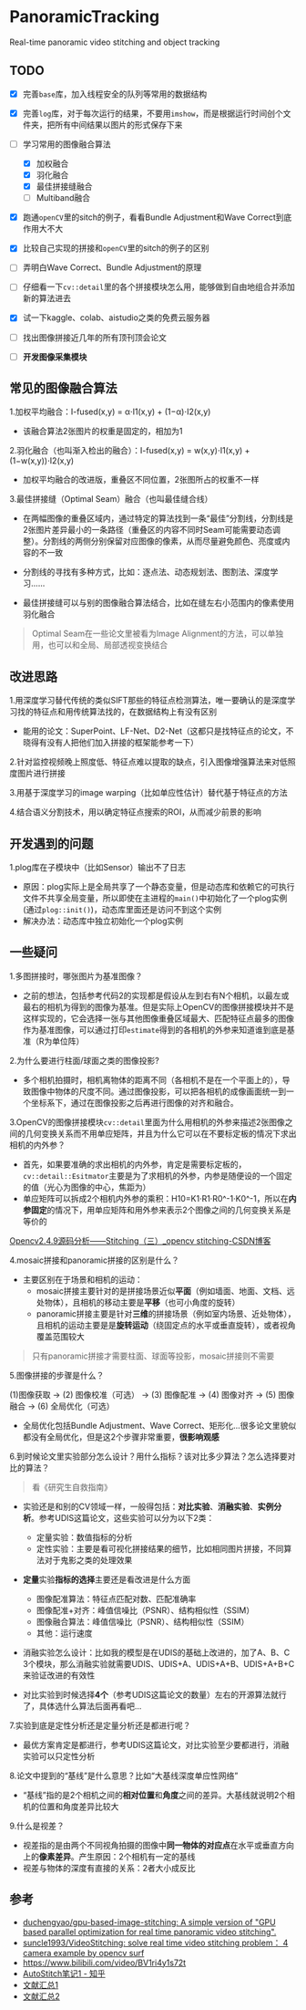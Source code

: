 # PanoramicTracking
Real-time panoramic video stitching and object tracking

## TODO

- [x] 完善`base`库，加入线程安全的队列等常用的数据结构
- [x] 完善`log`库，对于每次运行的结果，不要用`imshow`，而是根据运行时间创个文件夹，把所有中间结果以图片的形式保存下来
- [ ] 学习常用的图像融合算法
  - [x] 加权融合
  - [x] 羽化融合
  - [x] 最佳拼接缝融合
  - [ ] Multiband融合
- [x] 跑通`openCV`里的sitch的例子，看看Bundle Adjustment和Wave Correct到底作用大不大
- [x] 比较自己实现的拼接和`openCV`里的sitch的例子的区别
- [ ] 弄明白Wave Correct、Bundle Adjustment的原理
- [ ] 仔细看一下`cv::detail`里的各个拼接模块怎么用，能够做到自由地组合并添加新的算法进去
- [x] 试一下kaggle、colab、aistudio之类的免费云服务器
- [ ] 找出图像拼接近几年的所有顶刊顶会论文
- [ ] **开发图像采集模块**



## 常见的图像融合算法

1.加权平均融合：I-fused(x,y) = α⋅I1(x,y) + (1−α)⋅I2(x,y)

- 该融合算法2张图片的权重是固定的，相加为1



2.羽化融合（也叫渐入检出的融合）：I-fused(x,y) = w(x,y)⋅I1(x,y) + (1−w(x,y))⋅I2(x,y)

- 加权平均融合的改进版，重叠区不同位置，2张图所占的权重不一样



3.最佳拼接缝（Optimal Seam）融合（也叫最佳缝合线）

- 在两幅图像的重叠区域内，通过特定的算法找到一条“最佳”分割线，分割线是2张图片差异最小的一条路径（重叠区的内容不同时Seam可能需要动态调整）。分割线的两侧分别保留对应图像的像素，从而尽量避免颜色、亮度或内容的不一致

- 分割线的寻找有多种方式，比如：逐点法、动态规划法、图割法、深度学习......
- 最佳拼接缝可以与别的图像融合算法结合，比如在缝左右小范围内的像素使用羽化融合

> Optimal Seam在一些论文里被看为Image Alignment的方法，可以单独用，也可以和全局、局部透视变换结合
>



## 改进思路

1.用深度学习替代传统的类似SIFT那些的特征点检测算法，唯一要确认的是深度学习找的特征点和用传统算法找的，在数据结构上有没有区别

- 能用的论文：SuperPoint、LF-Net、D2-Net（这都只是找特征点的论文，不晓得有没有人把他们加入拼接的框架能参考一下）

2.针对监控视频晚上照度低、特征点难以提取的缺点，引入图像增强算法来对低照度图片进行拼接

3.用基于深度学习的image warping（比如单应性估计）替代基于特征点的方法

4.结合语义分割技术，用以确定特征点搜索的ROI，从而减少前景的影响



## 开发遇到的问题

1.plog库在子模块中（比如Sensor）输出不了日志

- 原因：plog实际上是全局共享了一个静态变量，但是动态库和依赖它的可执行文件不共享全局变量，所以即使在主进程的`main()`中初始化了一个plog实例(通过`plog::init()`)，动态库里面还是访问不到这个实例
- 解决办法：动态库中独立初始化一个plog实例



## 一些疑问

1.多图拼接时，哪张图片为基准图像？

- 之前的想法，包括参考代码2的实现都是假设从左到右有N个相机，以最左或最右的相机为得到的图像为基准。但是实际上OpenCV的图像拼接模块并不是这样实现的，它会选择一张与其他图像重叠区域最大、匹配特征点最多的图像作为基准图像，可以通过打印`estimate`得到的各相机的外参来知道谁到底是基准（R为单位阵）



2.为什么要进行柱面/球面之类的图像投影?

- 多个相机拍摄时，相机离物体的距离不同（各相机不是在一个平面上的），导致图像中物体的尺度不同。通过图像投影，可以把各相机的成像画面统一到一个坐标系下，通过在图像投影之后再进行图像的对齐和融合。



3.OpenCV的图像拼接模块`cv::detail`里面为什么用相机的外参来描述2张图像之间的几何变换关系而不用单应矩阵，并且为什么它可以在不要标定板的情况下求出相机的内外参？

- 首先，如果要准确的求出相机的内外参，肯定是需要标定板的，`cv::detail::Esitmator`主要是为了求相机的外参，内参是随便设的一个固定的值（光心为图像的中心，焦距为）
- 单应矩阵可以拆成2个相机内外参的乘积：H10=K1·R1·R0^-1·K0^-1，所以在**内参固定**的情况下，用单应矩阵和用外参来表示2个图像之间的几何变换关系是等价的

[Opencv2.4.9源码分析——Stitching（三）_opencv stitching-CSDN博客](https://blog.csdn.net/zhaocj/article/details/78809143)



4.mosaic拼接和panoramic拼接的区别是什么？

- 主要区别在于场景和相机的运动：
  - mosaic拼接主要针对的是拼接场景近似**平面**（例如墙面、地面、文档、远处物体），且相机的移动主要是**平移**（也可小角度的旋转）
  - panoramic拼接主要是针对**三维**的拼接场景（例如室内场景、近处物体），且相机的运动主要是是**旋转运动**（绕固定点的水平或垂直旋转），或者视角覆盖范围较大

> 只有panoramic拼接才需要柱面、球面等投影，mosaic拼接则不需要
>



5.图像拼接的步骤是什么？

(1)图像获取 → (2) 图像校准（可选） → (3) 图像配准 → (4) 图像对齐 → (5) 图像融合 → (6) 全局优化（可选） 

- 全局优化包括Bundle Adjustment、Wave Correct、矩形化...很多论文里貌似都没有全局优化，但是这2个步骤非常重要，**很影响观感**



6.到时候论文里实验部分怎么设计？用什么指标？该对比多少算法？怎么选择要对比的算法？

> 看《研究生自救指南》

- 实验还是和别的CV领域一样，一般得包括：**对比实验**、**消融实验**、**实例分析**。参考UDIS这篇论文，这些实验可以分为以下2类：
  - 定量实验：数值指标的分析
  - 定性实验：主要是看可视化拼接结果的细节，比如相同图片拼接，不同算法对于鬼影之类的处理效果
- **定量**实验**指标的选择**主要还是看改进是什么方面
  - 图像配准算法：特征点匹配对数、匹配准确率
  - 图像配准+对齐：峰值信噪比（PSNR）、结构相似性（SSIM）
  - 图像融合算法：峰值信噪比（PSNR）、结构相似性（SSIM）
  - 其他：运行速度
- 消融实验怎么设计：比如我的模型是在UDIS的基础上改进的，加了A、B、C 3个模块，那么消融实验就需要UDIS、UDIS+A、UDIS+A+B、UDIS+A+B+C来验证改进的有效性

- 对比实验到时候选择**4个**（参考UDIS这篇论文的数量）左右的开源算法就行了，具体选什么算法后面再看吧...



7.实验到底是定性分析还是定量分析还是都进行呢？

- 最优方案肯定是都进行，参考UDIS这篇论文，对比实验至少要都进行，消融实验可以只定性分析



8.论文中提到的“基线”是什么意思？比如“大基线深度单应性网络”

- “基线”指的是2个相机之间的**相对位置**和**角度**之间的差异。大基线就说明2个相机的位置和角度差异比较大



9.什么是视差？

- 视差指的是由两个不同视角拍摄的图像中**同一物体的对应点**在水平或垂直方向上的**像素差异**。产生原因：2个相机有一定的基线
- 视差与物体的深度有直接的关系：2者大小成反比



## 参考

- [duchengyao/gpu-based-image-stitching: A simple version of "GPU based parallel optimization for real time panoramic video stitching".](https://github.com/duchengyao/gpu-based-image-stitching)
- [suncle1993/VideoStitching: solve real time video stitching problem： 4 camera example by opencv surf](https://github.com/suncle1993/VideoStitching)
- https://www.bilibili.com/video/BV1ri4y1s72t
- [AutoStitch笔记1 - 知乎](https://zhuanlan.zhihu.com/p/56633416)
- [文献汇总1](https://github.com/DoongLi/awesome-homography-estimation-and-image-alignment)
- [文献汇总2](https://github.com/MelodYanglc/Survey)
